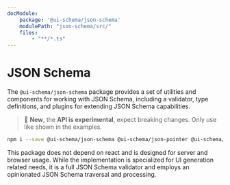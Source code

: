 ```yaml
---
docModule:
    package: '@ui-schema/json-schema'
    modulePath: "json-schema/src/"
    files:
        - "**/*.ts"
---
```


# JSON Schema

The `@ui-schema/json-schema` package provides a set of utilities and components for working with JSON Schema, including a validator, type definitions, and plugins for extending JSON Schema capabilities.

> 🚧 **New**, the **API is experimental**, expect breaking changes. Only use like shown in the examples.

```bash
npm i --save @ui-schema/json-schema @ui-schema/json-pointer @ui-schema/ui-schema immutable
```

This package does not depend on react and is designed for server and browser usage. While the implementation is specialized for UI generation related needs, it is a full JSON Schema validator and employs an opinionated JSON Schema traversal and processing.
